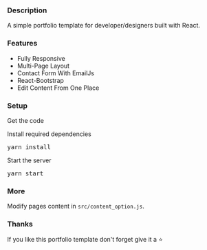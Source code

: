 ### Description

A simple portfolio template for developer/designers built with React. 

### Features

- Fully Responsive
- Multi-Page Layout
- Contact Form With EmailJs
- React-Bootstrap
- Edit Content From One Place

### Setup

Get the code

 
Install required dependencies

<pre>yarn install</pre>


Start the server

<pre>yarn start</pre>

### More

Modify pages content in  `src/content_option.js`.

### Thanks

If you like this portfolio template don't forget give it a ⭐ 
